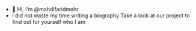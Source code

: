 - 👋 Hi, I’m @mahdifaridmehr
- I did not waste my time writing a biography Take a look at our project to find out for yourself who I am

<!---
mahdifaridmehr/mahdifaridmehr is a ✨ special ✨ repository because its `README.md` (this file) appears on your GitHub profile.
You can click the Preview link to take a look at your changes.
--->
